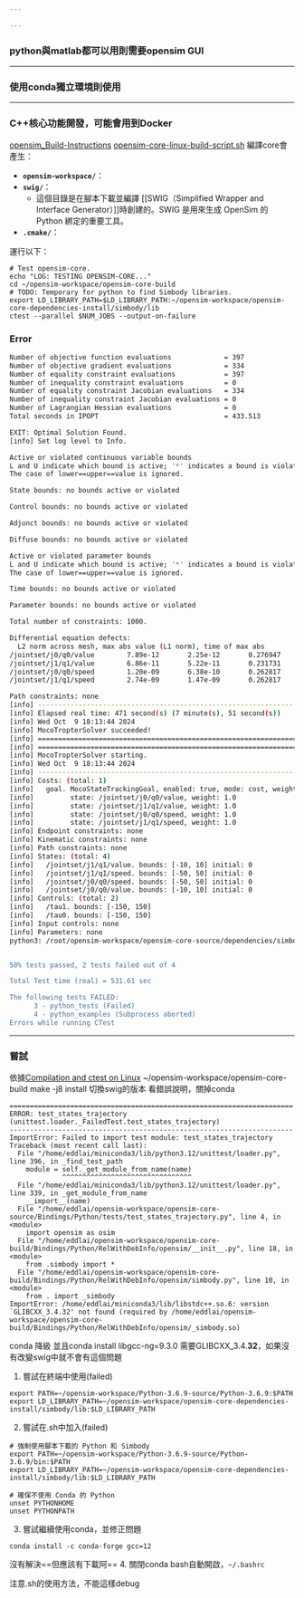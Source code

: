 ```yaml
---

---
```

### python與matlab都可以用則需要opensim GUI

---
### 使用conda獨立環境則使用

---
### C++核心功能開發，可能會用到Docker
[opensim_Build-Instructions](https://github.com/opensim-org/opensim-core/wiki/Build-Instructions#build-instructions-1)
[opensim-core-linux-build-script.sh](https://github.com/opensim-org/opensim-core/blob/main/scripts/build/opensim-core-linux-build-script.sh) 編譯core會產生：
- **`opensim-workspace/`**：
- **`swig/`**：
    - 這個目錄是在腳本下載並編譯 [[SWIG（Simplified Wrapper and Interface Generator）]]時創建的。SWIG 是用來生成 OpenSim 的 Python 綁定的重要工具。
- **`.cmake/`**：

運行以下：
```
# Test opensim-core.
echo "LOG: TESTING OPENSIM-CORE..."
cd ~/opensim-workspace/opensim-core-build
# TODO: Temporary for python to find Simbody libraries.
export LD_LIBRARY_PATH=$LD_LIBRARY_PATH:~/opensim-workspace/opensim-core-dependencies-install/simbody/lib
ctest --parallel $NUM_JOBS --output-on-failure
```
### Error
```bash
Number of objective function evaluations             = 397
Number of objective gradient evaluations             = 334
Number of equality constraint evaluations            = 397
Number of inequality constraint evaluations          = 0
Number of equality constraint Jacobian evaluations   = 334
Number of inequality constraint Jacobian evaluations = 0
Number of Lagrangian Hessian evaluations             = 0
Total seconds in IPOPT                               = 433.513

EXIT: Optimal Solution Found.
[info] Set log level to Info.

Active or violated continuous variable bounds
L and U indicate which bound is active; '*' indicates a bound is violated. 
The case of lower==upper==value is ignored.

State bounds: no bounds active or violated

Control bounds: no bounds active or violated

Adjunct bounds: no bounds active or violated

Diffuse bounds: no bounds active or violated

Active or violated parameter bounds
L and U indicate which bound is active; '*' indicates a bound is violated. 
The case of lower==upper==value is ignored.

Time bounds: no bounds active or violated

Parameter bounds: no bounds active or violated

Total number of constraints: 1000.

Differential equation defects:
  L2 norm across mesh, max abs value (L1 norm), time of max abs
/jointset/j0/q0/value        7.89e-12       2.25e-12       0.276947
/jointset/j1/q1/value        6.86e-11       5.22e-11       0.231731
/jointset/j0/q0/speed        1.20e-09       6.38e-10       0.262817
/jointset/j1/q1/speed        2.74e-09       1.47e-09       0.262817

Path constraints: none
[info] ------------------------------------------------------------------------
[info] Elapsed real time: 471 second(s) (7 minute(s), 51 second(s))
[info] Wed Oct  9 18:13:44 2024
[info] MocoTropterSolver succeeded!
[info] ========================================================================
[info] ========================================================================
[info] MocoTropterSolver starting.
[info] Wed Oct  9 18:13:44 2024
[info] ------------------------------------------------------------------------
[info] Costs: (total: 1)
[info]   goal. MocoStateTrackingGoal, enabled: true, mode: cost, weight: 1.0
[info]         state: /jointset/j0/q0/value, weight: 1.0
[info]         state: /jointset/j1/q1/value, weight: 1.0
[info]         state: /jointset/j0/q0/speed, weight: 1.0
[info]         state: /jointset/j1/q1/speed, weight: 1.0
[info] Endpoint constraints: none
[info] Kinematic constraints: none
[info] Path constraints: none
[info] States: (total: 4)
[info]   /jointset/j1/q1/value. bounds: [-10, 10] initial: 0
[info]   /jointset/j1/q1/speed. bounds: [-50, 50] initial: 0
[info]   /jointset/j0/q0/speed. bounds: [-50, 50] initial: 0
[info]   /jointset/j0/q0/value. bounds: [-10, 10] initial: 0
[info] Controls: (total: 2)
[info]   /tau1. bounds: [-150, 150]
[info]   /tau0. bounds: [-150, 150]
[info] Input controls: none
[info] Parameters: none
python3: /root/opensim-workspace/opensim-core-source/dependencies/simbody/SimTKmath/Geometry/include/simmath/internal/GCVSPLUtil.h:95: static SimTK::Vec<MM, double, 1> SimTK::GCVSPLUtil::splder(int, int, SimTK::Real, const SimTK::Vector&, const SimTK::Vector_<SimTK::Vec<MM, double, 1> >&) [with int K = 1; SimTK::Real = double; SimTK::Vector = SimTK::Vector_<double>]: Assertion `t >= x[0] && t <= x[x.size()-1]' failed.


50% tests passed, 2 tests failed out of 4

Total Test time (real) = 531.61 sec

The following tests FAILED:
	  3 - python_tests (Failed)
	  4 - python_examples (Subprocess aborted)
Errors while running CTest

```

---

### 嘗試
依據[Compilation and ctest on Linux](https://github.com/opensim-org/opensim-core/issues/2664)
~/opensim-workspace/opensim-core-build
make -j8 install
切換swig的版本
看錯誤說明，關掉conda
```
======================================================================
ERROR: test_states_trajectory (unittest.loader._FailedTest.test_states_trajectory)
----------------------------------------------------------------------
ImportError: Failed to import test module: test_states_trajectory
Traceback (most recent call last):
  File "/home/eddlai/miniconda3/lib/python3.12/unittest/loader.py", line 396, in _find_test_path
    module = self._get_module_from_name(name)
             ^^^^^^^^^^^^^^^^^^^^^^^^^^^^^^^^
  File "/home/eddlai/miniconda3/lib/python3.12/unittest/loader.py", line 339, in _get_module_from_name
    __import__(name)
  File "/home/eddlai/opensim-workspace/opensim-core-source/Bindings/Python/tests/test_states_trajectory.py", line 4, in <module>
    import opensim as osim
  File "/home/eddlai/opensim-workspace/opensim-core-build/Bindings/Python/RelWithDebInfo/opensim/__init__.py", line 18, in <module>
    from .simbody import *
  File "/home/eddlai/opensim-workspace/opensim-core-build/Bindings/Python/RelWithDebInfo/opensim/simbody.py", line 10, in <module>
    from . import _simbody
ImportError: /home/eddlai/miniconda3/lib/libstdc++.so.6: version `GLIBCXX_3.4.32' not found (required by /home/eddlai/opensim-workspace/opensim-core-build/Bindings/Python/RelWithDebInfo/opensim/_simbody.so)
```
conda 降級
並且conda install libgcc-ng=9.3.0
需要GLIBCXX_3.4.**32**，如果沒有改變swig中就不會有這個問題
1. 嘗試在終端中使用(failed)
```
export PATH=~/opensim-workspace/Python-3.6.9-source/Python-3.6.9:$PATH
export LD_LIBRARY_PATH=~/opensim-workspace/opensim-core-dependencies-install/simbody/lib:$LD_LIBRARY_PATH
```

2. 嘗試在.sh中加入(failed)
```
# 強制使用腳本下載的 Python 和 Simbody
export PATH=~/opensim-workspace/Python-3.6.9-source/Python-3.6.9/bin:$PATH
export LD_LIBRARY_PATH=~/opensim-workspace/opensim-core-dependencies-install/simbody/lib:$LD_LIBRARY_PATH

# 確保不使用 Conda 的 Python
unset PYTHONHOME
unset PYTHONPATH
```
3. 嘗試繼續使用conda，並修正問題
```
conda install -c conda-forge gcc=12 
```
沒有解決==但應該有下載阿==
4. 關閉conda bash自動開啟，`~/.bashrc`

注意.sh的使用方法，不能這樣debug